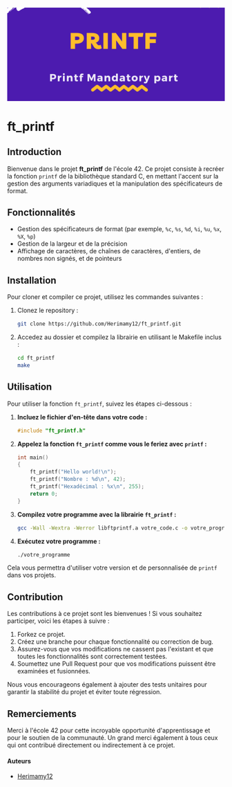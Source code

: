 ![ft_printf](ft_printf.png)
# ft_printf

## Introduction

Bienvenue dans le projet **ft_printf** de l'école 42. Ce projet consiste à recréer la fonction `printf` de la bibliothèque standard C, en mettant l'accent sur la gestion des arguments variadiques et la manipulation des spécificateurs de format.

## Fonctionnalités

- Gestion des spécificateurs de format (par exemple, `%c`, `%s`, `%d`, `%i`, `%u`, `%x`, `%X`, `%p`)
- Gestion de la largeur et de la précision
- Affichage de caractères, de chaînes de caractères, d'entiers, de nombres non signés, et de pointeurs

## Installation

Pour cloner et compiler ce projet, utilisez les commandes suivantes :

1. Clonez le repository :

	```bash
	git clone https://github.com/Herimamy12/ft_printf.git

2. Accedez au dossier et compilez la librairie en utilisant le Makefile inclus :

	```bash
	cd ft_printf
	make

## Utilisation

Pour utiliser la fonction `ft_printf`, suivez les étapes ci-dessous :

1. **Incluez le fichier d'en-tête dans votre code :**
    ```c
    #include "ft_printf.h"
    ```

2. **Appelez la fonction `ft_printf` comme vous le feriez avec `printf` :**
    ```c
    int main()
    {
        ft_printf("Hello world!\n");
        ft_printf("Nombre : %d\n", 42);
        ft_printf("Hexadécimal : %x\n", 255);
        return 0;
    }
    ```

3. **Compilez votre programme avec la librairie `ft_printf` :**
    ```bash
    gcc -Wall -Wextra -Werror libftprintf.a votre_code.c -o votre_programme
    ```

4. **Exécutez votre programme :**
    ```bash
    ./votre_programme
    ```

Cela vous permettra d'utiliser votre version et de personnalisée de `printf` dans vos projets.

## Contribution

Les contributions à ce projet sont les bienvenues ! Si vous souhaitez participer, voici les étapes à suivre :

1. Forkez ce projet.
2. Créez une branche pour chaque fonctionnalité ou correction de bug.
3. Assurez-vous que vos modifications ne cassent pas l'existant et que toutes les fonctionnalités sont correctement testées.
4. Soumettez une Pull Request pour que vos modifications puissent être examinées et fusionnées.

Nous vous encourageons également à ajouter des tests unitaires pour garantir la stabilité du projet et éviter toute régression.

## Remerciements

Merci à l'école 42 pour cette incroyable opportunité d'apprentissage et pour le soutien de la communauté. Un grand merci également à tous ceux qui ont contribué directement ou indirectement à ce projet.

#### Auteurs

- [Herimamy12](https://github.com/Herimamy12)
